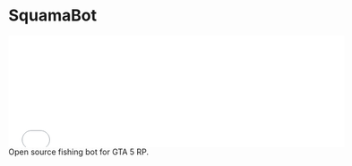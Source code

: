 # SquamaBot
<iframe src="//ntmaker.gfto.ru/newneontext/?image_height=200&image_width=600&image_font_shadow_width=30&image_font_size=80&image_background_color=1F1F1F&image_text_color=FF00C9&image_font_shadow_color=FF0085&image_url=&image_text=SquamaBot&image_font_family=Yatra one&" frameborder='no' scrolling='no' width="600" height="200"></iframe>
Open source fishing bot for GTA 5 RP.
